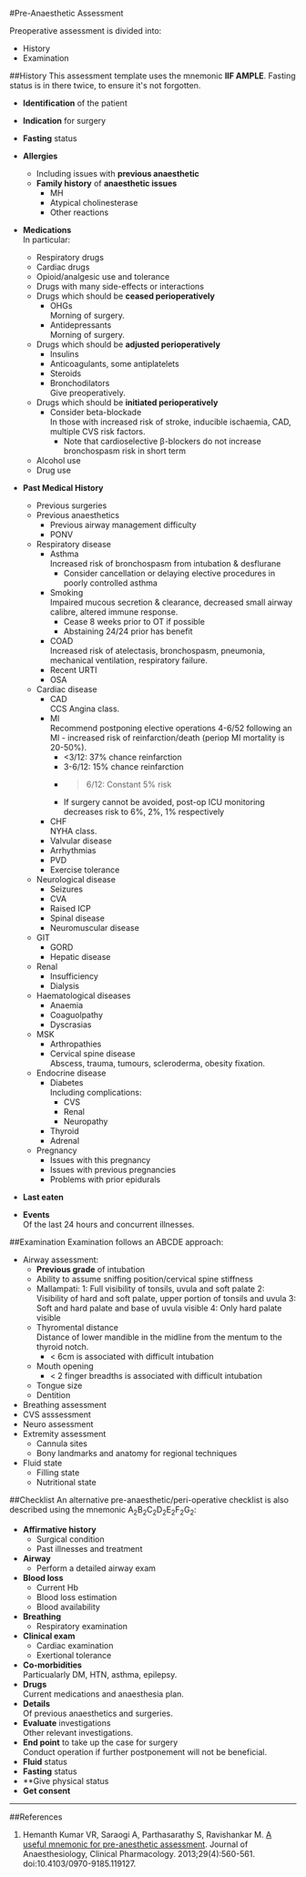 #Pre-Anaesthetic Assessment

Preoperative assessment is divided into:
* History
* Examination

##History
This assessment template uses the mnemonic **IIF AMPLE**. Fasting status is in there twice, to ensure it's not forgotten.

* **Identification** of the patient
* **Indication** for surgery
* **Fasting** status


* **Allergies**  
	* Including issues with **previous anaesthetic**
	* **Family history** of **anaesthetic issues**
		* MH
		* Atypical cholinesterase
		* Other reactions
* **Medications**  
In particular:
	* Respiratory drugs
	* Cardiac drugs
	* Opioid/analgesic use and tolerance
	* Drugs with many side-effects or interactions
	* Drugs which should be **ceased perioperatively**
		* OHGs  
		Morning of surgery.
		* Antidepressants  
		Morning of surgery.
	* Drugs which should be **adjusted perioperatively**
		* Insulins
		* Anticoagulants, some antiplatelets
		* Steroids
		* Bronchodilators  
		Give preoperatively.
	* Drugs which should be **initiated perioperatively**
		* Consider beta-blockade  
		In those with increased risk of stroke, inducible ischaemia, CAD, multiple CVS risk factors.
			* Note that cardioselective β-blockers do not increase bronchospasm risk in short term
	* Alcohol use
	* Drug use
* **Past Medical History**
	* Previous surgeries
	* Previous anaesthetics
		* Previous airway management difficulty
		* PONV
	* Respiratory disease
		* Asthma  
		Increased risk of bronchospasm from intubation & desflurane
			* Consider cancellation or delaying elective procedures in poorly controlled asthma
		* Smoking  
		Impaired mucous secretion & clearance, decreased small airway calibre, altered immune response.
			* Cease 8 weeks prior to OT if possible
			* Abstaining 24/24 prior has benefit
		* COAD  
		Increased risk of atelectasis, bronchospasm, pneumonia, mechanical ventilation, respiratory failure.
		* Recent URTI
		* OSA
	* Cardiac disease
		* CAD  
		CCS Angina class.
		* MI  
		 Recommend postponing elective operations 4-6/52 following an MI - increased risk of reinfarction/death (periop MI mortality is 20-50%).
		 	* <3/12: 37% chance reinfarction
		 	* 3-6/12: 15% chance reinfarction
		 	* > 6/12: Constant 5% risk
		 	* If surgery cannot be avoided, post-op ICU monitoring decreases risk to 6%, 2%, 1% respectively
		* CHF  
		NYHA class.
		* Valvular disease
		* Arrhythmias
		* PVD
		* Exercise tolerance
	* Neurological disease
		* Seizures
		* CVA
		* Raised ICP
		* Spinal disease
		* Neuromuscular disease
	* GIT
		* GORD
		* Hepatic disease
	* Renal
		* Insufficiency
		* Dialysis
	* Haematological diseases
		* Anaemia
		* Coaguolpathy
		* Dyscrasias
	* MSK
		* Arthropathies
		* Cervical spine disease  
		Abscess, trauma, tumours, scleroderma, obesity fixation.
	* Endocrine disease
		* Diabetes  
		Including complications:
			* CVS
			* Renal
			* Neuropathy
		* Thyroid
		* Adrenal
	* Pregnancy
		* Issues with this pregnancy
		* Issues with previous pregnancies
		* Problems with prior epidurals
* **Last eaten**
* **Events**  
Of the last 24 hours and concurrent illnesses.

##Examination
Examination follows an ABCDE approach:
* Airway assessment:
	* **Previous grade** of intubation
	* Ability to assume sniffing position/cervical spine stiffness
	* Mallampati:
		1: Full visibility of tonsils, uvula and soft palate
		2: Visibility of hard and soft palate, upper portion of tonsils and uvula
		3: Soft and hard palate and base of uvula visible
		4: Only hard palate visible
	* Thyromental distance  
	Distance of lower mandible in the midline from the mentum to the thyroid notch.
		* < 6cm is associated with difficult intubation
	* Mouth opening
		* < 2 finger breadths is associated with difficult intubation
	* Tongue size
	* Dentition
* Breathing assessment
* CVS asssessment
* Neuro assessment
* Extremity assessment
	* Cannula sites
	* Bony landmarks and anatomy for regional techniques
* Fluid state
	* Filling state
	* Nutritional state

##Checklist
An alternative pre-anaesthetic/peri-operative checklist is also described using the mnemonic A<sub>2</sub>B<sub>2</sub>C<sub>2</sub>D<sub>2</sub>E<sub>2</sub>F<sub>2</sub>G<sub>2</sub>:
* **Affirmative history**
	* Surgical condition
	* Past illnesses and treatment
* **Airway**
	* Perform a detailed airway exam
* **Blood loss**
	* Current Hb
	* Blood loss estimation
	* Blood availability
* **Breathing**
	* Respiratory examination
* **Clinical exam**  
	* Cardiac examination
	* Exertional tolerance
* **Co-morbidities**  
Particualarly DM, HTN, asthma, epilepsy.
* **Drugs**  
Current medications and anaesthesia plan.
* **Details**  
Of previous anaesthetics and surgeries.
* **Evaluate** investigations  
Other relevant investigations.
* **End point** to take up the case for surgery  
Conduct operation if further postponement will not be beneficial.
* **Fluid** status
* **Fasting** status
* **Give physical status
* **Get consent**

---

##References
1. Hemanth Kumar VR, Saraogi A, Parthasarathy S, Ravishankar M. [A useful mnemonic for pre-anesthetic assessment](https://www.ncbi.nlm.nih.gov/pmc/articles/PMC3819859/). Journal of Anaesthesiology, Clinical Pharmacology. 2013;29(4):560-561. doi:10.4103/0970-9185.119127.